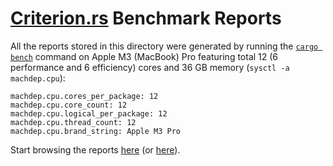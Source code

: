 # [Criterion.rs](https://bheisler.github.io/criterion.rs/book/getting_started.html) Benchmark Reports

All the reports stored in this directory were generated by running the [`cargo bench`](https://doc.rust-lang.org/cargo/commands/cargo-bench.html) command on Apple M3 (MacBook) Pro featuring
total 12 (6 performance and 6 efficiency) cores and 36 GB memory (`sysctl -a machdep.cpu`):

```text
machdep.cpu.cores_per_package: 12
machdep.cpu.core_count: 12
machdep.cpu.logical_per_package: 12
machdep.cpu.thread_count: 12
machdep.cpu.brand_string: Apple M3 Pro
```

Start browsing the reports [here](https://raw.githack.com/swiyu-admin-ch/did-tdw/main/criterion/report/index.html) (or [here](https://htmlpreview.github.io/?https://raw.githubusercontent.com/swiyu-admin-ch/did-tdw/main/criterion/report/index.html)).